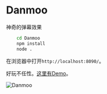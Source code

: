 # Danmoo
神奇的弹幕效果

```bash
	cd Danmoo
	npm install
	node .
```

在浏览器中打开`http://localhost:8090/`。

好玩不任性。[这里有Demo](http://demo.iwhynot.me/danmoo/)。

![Danmoo](http://7xq3n7.com1.z0.glb.clouddn.com/danmoo.gif)
